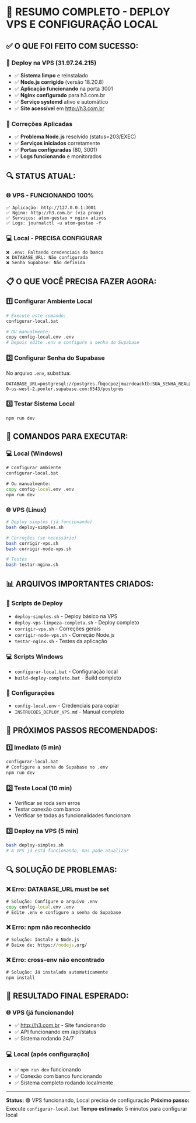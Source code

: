 # 🎯 RESUMO COMPLETO - DEPLOY VPS E CONFIGURAÇÃO LOCAL

## ✅ **O QUE FOI FEITO COM SUCESSO:**

### 🚀 **Deploy na VPS (31.97.24.215)**
- ✅ **Sistema limpo** e reinstalado
- ✅ **Node.js corrigido** (versão 18.20.8)
- ✅ **Aplicação funcionando** na porta 3001
- ✅ **Nginx configurado** para h3.com.br
- ✅ **Serviço systemd** ativo e automático
- ✅ **Site acessível** em http://h3.com.br

### 🔧 **Correções Aplicadas**
- ✅ **Problema Node.js** resolvido (status=203/EXEC)
- ✅ **Serviços iniciados** corretamente
- ✅ **Portas configuradas** (80, 3001)
- ✅ **Logs funcionando** e monitorados

## 🔍 **STATUS ATUAL:**

### 🌐 **VPS - FUNCIONANDO 100%**
```
✅ Aplicação: http://127.0.0.1:3001
✅ Nginx: http://h3.com.br (via proxy)
✅ Serviços: atom-gestao + nginx ativos
✅ Logs: journalctl -u atom-gestao -f
```

### 💻 **Local - PRECISA CONFIGURAR**
```
❌ .env: Faltando credenciais do banco
❌ DATABASE_URL: Não configurada
❌ Senha Supabase: Não definida
```

## 📋 **O QUE VOCÊ PRECISA FAZER AGORA:**

### 1️⃣ **Configurar Ambiente Local**
```bash
# Execute este comando:
configurar-local.bat

# OU manualmente:
copy config-local.env .env
# Depois edite .env e configure a senha do Supabase
```

### 2️⃣ **Configurar Senha do Supabase**
No arquivo `.env`, substitua:
```env
DATABASE_URL=postgresql://postgres.fbqocpozjmuzrdeacktb:SUA_SENHA_REAL@aws-0-us-west-2.pooler.supabase.com:6543/postgres
```

### 3️⃣ **Testar Sistema Local**
```bash
npm run dev
```

## 🚀 **COMANDOS PARA EXECUTAR:**

### 💻 **Local (Windows)**
```cmd
# Configurar ambiente
configurar-local.bat

# Ou manualmente:
copy config-local.env .env
npm run dev
```

### 🌐 **VPS (Linux)**
```bash
# Deploy simples (já funcionando)
bash deploy-simples.sh

# Correções (se necessário)
bash corrigir-vps.sh
bash corrigir-node-vps.sh

# Testes
bash testar-nginx.sh
```

## 📊 **ARQUIVOS IMPORTANTES CRIADOS:**

### 🔧 **Scripts de Deploy**
- `deploy-simples.sh` - Deploy básico na VPS
- `deploy-vps-limpeza-completa.sh` - Deploy completo
- `corrigir-vps.sh` - Correções gerais
- `corrigir-node-vps.sh` - Correção Node.js
- `testar-nginx.sh` - Testes da aplicação

### 💻 **Scripts Windows**
- `configurar-local.bat` - Configuração local
- `build-deploy-completo.bat` - Build completo

### 📝 **Configurações**
- `config-local.env` - Credenciais para copiar
- `INSTRUCOES_DEPLOY_VPS.md` - Manual completo

## 🎯 **PRÓXIMOS PASSOS RECOMENDADOS:**

### 1️⃣ **Imediato (5 min)**
```cmd
configurar-local.bat
# Configure a senha do Supabase no .env
npm run dev
```

### 2️⃣ **Teste Local (10 min)**
- Verificar se roda sem erros
- Testar conexão com banco
- Verificar se todas as funcionalidades funcionam

### 3️⃣ **Deploy na VPS (5 min)**
```bash
bash deploy-simples.sh
# A VPS já está funcionando, mas pode atualizar
```

## 🔍 **SOLUÇÃO DE PROBLEMAS:**

### ❌ **Erro: DATABASE_URL must be set**
```cmd
# Solução: Configure o arquivo .env
copy config-local.env .env
# Edite .env e configure a senha do Supabase
```

### ❌ **Erro: npm não reconhecido**
```cmd
# Solução: Instale o Node.js
# Baixe de: https://nodejs.org/
```

### ❌ **Erro: cross-env não encontrado**
```cmd
# Solução: Já instalado automaticamente
npm install
```

## 🎉 **RESULTADO FINAL ESPERADO:**

### 🌐 **VPS (já funcionando)**
- ✅ http://h3.com.br - Site funcionando
- ✅ API funcionando em /api/status
- ✅ Sistema rodando 24/7

### 💻 **Local (após configuração)**
- ✅ `npm run dev` funcionando
- ✅ Conexão com banco funcionando
- ✅ Sistema completo rodando localmente

---
**Status:** 🟢 VPS funcionando, Local precisa de configuração
**Próximo passo:** Execute `configurar-local.bat`
**Tempo estimado:** 5 minutos para configurar local
